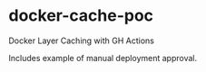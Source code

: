 # docker-cache-poc
Docker Layer Caching with GH Actions

Includes example of manual deployment approval.
